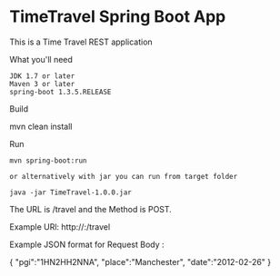 # TimeTravel Spring Boot App

This is a Time Travel REST application

What you'll need

    JDK 1.7 or later
    Maven 3 or later
    spring-boot 1.3.5.RELEASE

Build 

mvn clean install

Run
		
    mvn spring-boot:run
    
    or alternatively with jar you can run from target folder 
    
    java -jar TimeTravel-1.0.0.jar
    
    
 The URL is /travel and the Method is POST. 
 
 Example URl: http://<hostanme>:<port>/travel
 
 Example JSON format for Request Body :
 
{
 "pgi":"1HN2HH2NNA",
 "place":"Manchester",
 "date":"2012-02-26"
} 
  
